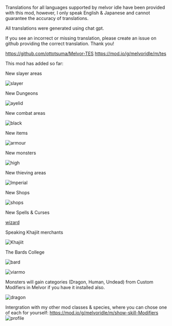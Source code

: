 Translations for all languages supported by melvor idle have been provided with this mod, however, I only speak English & Japanese and cannot guarantee the accuracy of translations.

All translations were generated using chat gpt.

If you see an incorrect or missing translation, please create an issue on github providing the correct translation. Thank you!

https://github.com/ottotsuma/Melvor-TES
https://mod.io/g/melvoridle/m/tes

This mod has added so far:

New slayer areas

![slayer](images/slayer.png)

New Dungeons

![ayelid](images/ayelid.png)

New combat areas

![black](images/black.png)


New items

![armour](images/armour.png)

New monsters

![high](images/high.png)

New thieving areas

![Imperial](images/Imperial.png)

New Shops

![shops](images/shops.png)

New Spells & Curses

[wizard](images/wizard.png)

Speaking Khajiit merchants

![Khajiit](images/Khajiit.png)

The Bards College

![bard](images/bard.png)

![viarmo](images/viarmo.png)

Monsters will gain categories (Dragon, Human, Undead) from Custom Modifiers in Melvor if you have it installed also.

![dragon](images/dragon.png)

Intergration with my other mod classes & species, where you can chose one of each for yourself: https://mod.io/g/melvoridle/m/show-skill-Modifiers
![profile](images/profile.png)
